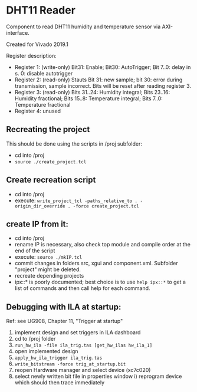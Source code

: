 # DHT11 Reader
Component to read DHT11 humidity and temperature sensor via AXI-interface. 

Created for Vivado 2019.1

Register description:
- Register 1: (write-only) Bit31: Enable; Bit30: AutoTrigger; Bit 7..0: delay in s. 0: disable autotrigger
- Register 2: (read-only) Stauts Bit 31: new sample; bit 30: error during transmission, sample incorrect. Bits will be reset after reading register 3.
- Register 3: (read-only) Bits 31..24: Humidity integral; Bits 23..16: Humidity fractional; Bits 15..8:  Temperature integral; Bits  7..0:  Temperature fractional
- Register 4: unused

## Recreating the project
This should be done using the scripts in /proj subfolder:
- cd into <project folder>/proj
- `source ./create_project.tcl`

## Create recreation script
- cd into <project folder>/proj
- execute: `write_project_tcl -paths_relative_to . -origin_dir_override . -force create_project.tcl`

## create IP from it:
- cd into <project folder>/proj
- rename IP is necessary, also check top module and compile order at the end of the script
- execute: `source ./mkIP.tcl`
- commit changes in folders src, xgui and component.xml. Subfolder "project" might be deleted.
- recreate depending projects
- ipx::* is poorly documented; best choice is to use `help ipx::*` to get a list of commands and then call help for each command.

## Debugging with ILA at startup:
Ref: see UG908, Chapter 11, "Trigger at startup"

1. implement design and set triggers in ILA dashboard
2. cd to /proj folder
3. `run_hw_ila -file ila_trig.tas [get_hw_ilas hw_ila_1]`
4. open implemented design
5. `apply_hw_ila_trigger ila_trig.tas`
6. `write_bitstream -force trig_at_startup.bit`
7. reopen Hardware manager and select device (xc7c020)
8. select newly written bit file in properties window
i) reprogram device which should then trace immediately
